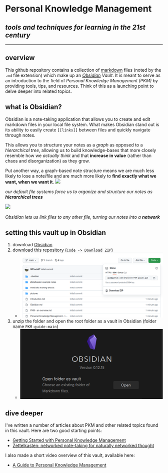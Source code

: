 # Personal Knowledge Management
## _tools and techniques for learning in the 21st century_

---
## overview
This github repository contains a collection of [markdown](https://www.markdownguide.org/cheat-sheet/) files (noted by the `.md` file extension) which make up an _[Obsidian](https://obsidian.md/) Vault_. It is meant to serve as an introduction to the field of _Personal Knowledge Management (PKM)_ by providing tools, tips, and resources. Think of this as a launching point to delve deeper into related topics.

## what is Obsidian?
Obsidian is a note-taking application that allows you to create and edit markdown files in your local file system. What makes Obsidian stand out is its ability to easily create `[[links]]` between files and quickly navigate through notes.

This allows you to structure your notes as a _graph_ as opposed to a _hierarchical tree_, allowing us to build knowledge-bases that more closely resemble how we _actually think_ and that **increase in value** (rather than chaos and disorganization) as they grow.

Put another way, a graph-based note structure means we are much less likely to lose a note/file and are much more likely to **find exactly what we want, when we want it**.
![](https://miro.medium.com/max/700/1*dCMynKvegvGjibBZh32hlQ.png)

_our default file systems force us to organize and structure our notes as **hierarchical trees**_

![](https://miro.medium.com/max/700/1*f9MkMerdOj-6jxxM3Pd4SQ.png)

_Obsidian lets us link files to any other file, turning our notes into a **network**_

## setting this vault up in Obsidian
1. download [Obsidian](https://obsidian.md/)
2. download this repository (`Code -> Download ZIP`)
	- ![download repository](pictures/download-github-repo.png)
3. unzip the folder and open the root folder as a vault in Obsidian (folder name `PKM-guide-main`)
	- ![](pictures/open-as-vault.png)

## dive deeper
I've written a number of articles about PKM and other related topics found in this vault. Here are two good starting points:
- [Getting Started with Personal Knowledge Management](https://wesleyfinck.medium.com/getting-started-with-personal-knowledge-management-45fe764a8e91)
- [Zettelkasten: networked note-taking for naturally networked thought](https://wesleyfinck.medium.com/zettelkasten-networked-note-taking-for-naturally-networked-thought-1712809a35a0)

I also made a short video overview of this vault, available here:
- [A Guide to Personal Knowledge Management](https://www.youtube.com/watch?v=h0f72KegyIs)